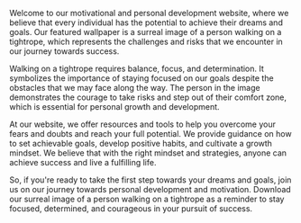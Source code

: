 <!--
Write me content for website with wallpaper "A surreal image of a person walking on a tightrope for a motivational or personal development website"
-->

<!--font:Montserrat-->

Welcome to our motivational and personal development website, where we believe that every individual has the potential to achieve their dreams and goals. Our featured wallpaper is a surreal image of a person walking on a tightrope, which represents the challenges and risks that we encounter in our journey towards success.

Walking on a tightrope requires balance, focus, and determination. It symbolizes the importance of staying focused on our goals despite the obstacles that we may face along the way. The person in the image demonstrates the courage to take risks and step out of their comfort zone, which is essential for personal growth and development.

At our website, we offer resources and tools to help you overcome your fears and doubts and reach your full potential. We provide guidance on how to set achievable goals, develop positive habits, and cultivate a growth mindset. We believe that with the right mindset and strategies, anyone can achieve success and live a fulfilling life.

So, if you're ready to take the first step towards your dreams and goals, join us on our journey towards personal development and motivation. Download our surreal image of a person walking on a tightrope as a reminder to stay focused, determined, and courageous in your pursuit of success.
